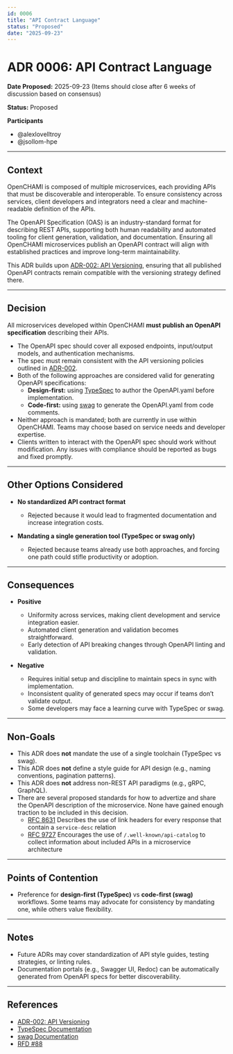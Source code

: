 ```yaml
---
id: 0006
title: "API Contract Language"
status: "Proposed"
date: "2025-09-23"
---
```


# ADR 0006: API Contract Language

**Date Proposed:** 2025-09-23 (Items should close after 6 weeks of discussion based on consensus)

**Status:** Proposed

**Participants**
 - @alexlovelltroy
 - @jsollom-hpe
 
---

## Context

OpenCHAMI is composed of multiple microservices, each providing APIs that must be discoverable and interoperable. To ensure consistency across services, client developers and integrators need a clear and machine-readable definition of the APIs.  

The OpenAPI Specification (OAS) is an industry-standard format for describing REST APIs, supporting both human readability and automated tooling for client generation, validation, and documentation. Ensuring all OpenCHAMI microservices publish an OpenAPI contract will align with established practices and improve long-term maintainability.  

This ADR builds upon [ADR-002: API Versioning](https://github.com/OpenCHAMI/community/blob/main/adr/002-API-Versioning.md), ensuring that all published OpenAPI contracts remain compatible with the versioning strategy defined there.

---

## Decision

All microservices developed within OpenCHAMI **must publish an OpenAPI specification** describing their APIs.  

- The OpenAPI spec should cover all exposed endpoints, input/output models, and authentication mechanisms.  
- The spec must remain consistent with the API versioning policies outlined in [ADR-002](https://github.com/OpenCHAMI/community/blob/adr/002-API-Versioning/adr/002-API-Versioning.md).  
- Both of the following approaches are considered valid for generating OpenAPI specifications:
  - **Design-first:** using [TypeSpec](https://typespec.io/docs/getting-started/getting-started-rest/01-setup-basic-syntax/) to author the OpenAPI.yaml before implementation.  
  - **Code-first:** using [swag](https://github.com/swaggo/swag) to generate the OpenAPI.yaml from code comments.  
- Neither approach is mandated; both are currently in use within OpenCHAMI. Teams may choose based on service needs and developer expertise.  
- Clients written to interact with the OpenAPI spec should work without modification. Any issues with compliance should be reported as bugs and fixed promptly.


---

## Other Options Considered

- **No standardized API contract format**  
  - Rejected because it would lead to fragmented documentation and increase integration costs.  

- **Mandating a single generation tool (TypeSpec or swag only)**  
  - Rejected because teams already use both approaches, and forcing one path could stifle productivity or adoption.  

---

## Consequences

- **Positive**  
  - Uniformity across services, making client development and service integration easier.  
  - Automated client generation and validation becomes straightforward.  
  - Early detection of API breaking changes through OpenAPI linting and validation.  

- **Negative**  
  - Requires initial setup and discipline to maintain specs in sync with implementation.  
  - Inconsistent quality of generated specs may occur if teams don’t validate output.  
  - Some developers may face a learning curve with TypeSpec or swag.  

---

## Non-Goals

- This ADR does **not** mandate the use of a single toolchain (TypeSpec vs swag).  
- This ADR does **not** define a style guide for API design (e.g., naming conventions, pagination patterns).  
- This ADR does **not** address non-REST API paradigms (e.g., gRPC, GraphQL).
- There are several proposed standards for how to advertize and share the OpenAPI description of the microservice.  None have gained enough traction to be included in this decision.  
  - [RFC 8631](https://datatracker.ietf.org/doc/html/rfc8631) Describes the use of link headers for every response that contain a `service-desc` relation
  - [RFC 9727](https://datatracker.ietf.org/doc/rfc9727/) Encourages the use of `/.well-known/api-catalog` to collect information about included APIs in a microservice architecture

---

## Points of Contention

- Preference for **design-first (TypeSpec)** vs **code-first (swag)** workflows. Some teams may advocate for consistency by mandating one, while others value flexibility.  

---

## Notes

- Future ADRs may cover standardization of API style guides, testing strategies, or linting rules.  
- Documentation portals (e.g., Swagger UI, Redoc) can be automatically generated from OpenAPI specs for better discoverability.  

---

## References

- [ADR-002: API Versioning](https://github.com/OpenCHAMI/community/blob/main/adr/002-API-Versioning.md)  
- [TypeSpec Documentation](https://typespec.io/docs/getting-started/getting-started-rest/01-setup-basic-syntax/)  
- [swag Documentation](https://github.com/swaggo/swag)
- [RFD #88](https://github.com/OpenCHAMI/roadmap/issues/88)

